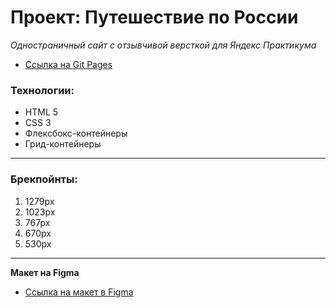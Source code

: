 # Проект: Путешествие по России

*Одностраничный сайт с отзывчивой версткой для Яндекс Практикума*

* [Ссылка на Git Pages](https://stupidkubik.github.io/russian-travel/)

### Технологии:
* HTML 5
* CSS 3
* Флексбокс-контейнеры
* Грид-контейнеры

------ 

### Брекпойнты:
1. 1279px
2. 1023px
3. 767px
4. 670px
5. 530px

------ 

**Макет на Figma**

* [Ссылка на макет в Figma](https://www.figma.com/file/5S2WSbEFL6awjVWJ0NWL8Q/Sprint-3_-Russia-_-desktop-mobile?node-id=28503%3A0)

